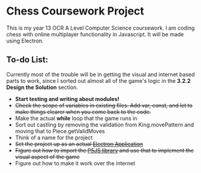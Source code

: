 # Chess Coursework Project
This is my year 13 OCR A Level Computer Science coursework. I am coding chess with online multiplayer functionality in Javascript. It will be made using Electron.
## To-do List:
Currently most of the trouble will be in getting the visual and internet based parts to work, since I sorted out almost all of the game's logic in the **3.2.2 Design the Solution** section.
* **Start testing and writing about modules!**
* ~~Check the scope of variables in existing files. Add var, const, and let to make things clearer when you come back to the code.~~
* Make the actual **while** loop that the game runs in
* Sort out castling by removing the validation from King.movePattern and moving that to Piece.getValidMoves
* Think of a name for the project
* ~~Set the project up as an actual [Electron Application](https://www.electronjs.org/)~~
* ~~Figure out how to import the [P5JS library](p5js.org) and use that to implement the visual aspect of the game~~
* Figure out how to make it work over the internet
